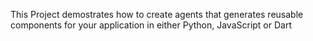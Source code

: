 This Project demostrates how to create agents that generates reusable components for your application in either Python, JavaScript or Dart

